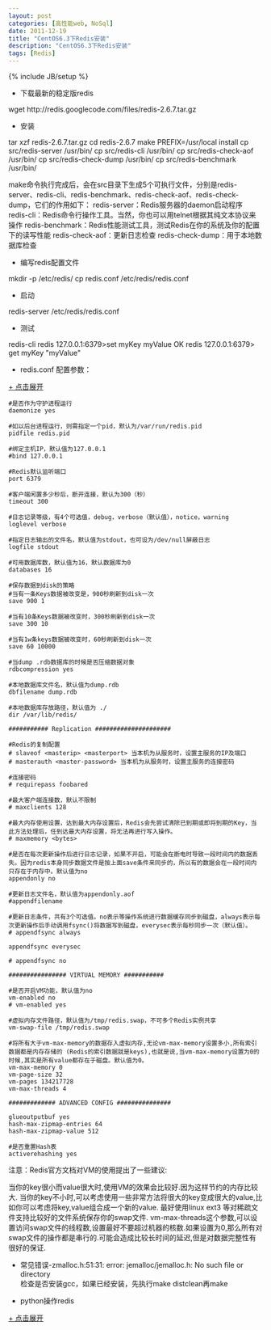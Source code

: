 ```yaml
---
layout: post
categories: [高性能web, NoSql]
date: 2011-12-19
title: "CentOS6.3下Redis安装"
description: "CentOS6.3下Redis安装"
tags: [Redis]
---
```

{% include JB/setup %}

*   下载最新的稳定版redis  

<label />
    wget http://redis.googlecode.com/files/redis-2.6.7.tar.gz

*   安装

<label />
    tar xzf  redis-2.6.7.tar.gz
    cd redis-2.6.7
    make PREFIX=/usr/local install
    cp src/redis-server /usr/bin/ 
    cp src/redis-cli /usr/bin/
    cp src/redis-check-aof /usr/bin/
    cp src/redis-check-dump /usr/bin/
    cp src/redis-benchmark /usr/bin/

make命令执行完成后，会在src目录下生成5个可执行文件，分别是redis-server、redis-cli、redis-benchmark、redis-check-aof、redis-check-dump，它们的作用如下：
redis-server：Redis服务器的daemon启动程序
redis-cli：Redis命令行操作工具。当然，你也可以用telnet根据其纯文本协议来操作
redis-benchmark：Redis性能测试工具，测试Redis在你的系统及你的配置下的读写性能
redis-check-aof：更新日志检查
redis-check-dump：用于本地数据库检查

*   编写redis配置文件

<label />
    mkdir -p /etc/redis/
    cp redis.conf /etc/redis/redis.conf

*   启动

<label />
    redis-server /etc/redis/redis.conf

*   测试

<label />
    redis-cli
    redis 127.0.0.1:6379>set myKey  myValue
    OK
    redis 127.0.0.1:6379> get myKey
    "myValue"

*   redis.conf 配置参数：

<a href="#" onclick="javascript:toggle(this);" class="linkcodetoggle">+ 点击展开</a>

    #是否作为守护进程运行
    daemonize yes

    #如以后台进程运行，则需指定一个pid，默认为/var/run/redis.pid
    pidfile redis.pid

    #绑定主机IP，默认值为127.0.0.1
    #bind 127.0.0.1

    #Redis默认监听端口
    port 6379

    #客户端闲置多少秒后，断开连接，默认为300（秒）
    timeout 300

    #日志记录等级，有4个可选值，debug，verbose（默认值），notice，warning
    loglevel verbose

    #指定日志输出的文件名，默认值为stdout，也可设为/dev/null屏蔽日志
    logfile stdout

    #可用数据库数，默认值为16，默认数据库为0
    databases 16

    #保存数据到disk的策略
    #当有一条Keys数据被改变是，900秒刷新到disk一次
    save 900 1

    #当有10条Keys数据被改变时，300秒刷新到disk一次
    save 300 10

    #当有1w条keys数据被改变时，60秒刷新到disk一次
    save 60 10000

    #当dump .rdb数据库的时候是否压缩数据对象
    rdbcompression yes

    #本地数据库文件名，默认值为dump.rdb
    dbfilename dump.rdb

    #本地数据库存放路径，默认值为 ./
    dir /var/lib/redis/

    ########### Replication #####################

    #Redis的复制配置
    # slaveof <masterip> <masterport> 当本机为从服务时，设置主服务的IP及端口
    # masterauth <master-password> 当本机为从服务时，设置主服务的连接密码

    #连接密码
    # requirepass foobared

    #最大客户端连接数，默认不限制
    # maxclients 128

    #最大内存使用设置，达到最大内存设置后，Redis会先尝试清除已到期或即将到期的Key，当此方法处理后，任到达最大内存设置，将无法再进行写入操作。
    # maxmemory <bytes>

    #是否在每次更新操作后进行日志记录，如果不开启，可能会在断电时导致一段时间内的数据丢失。因为redis本身同步数据文件是按上面save条件来同步的，所以有的数据会在一段时间内只存在于内存中。默认值为no
    appendonly no

    #更新日志文件名，默认值为appendonly.aof
    #appendfilename

    #更新日志条件，共有3个可选值。no表示等操作系统进行数据缓存同步到磁盘，always表示每次更新操作后手动调用fsync()将数据写到磁盘，everysec表示每秒同步一次（默认值）。
    # appendfsync always

    appendfsync everysec

    # appendfsync no

    ################ VIRTUAL MEMORY ###########

    #是否开启VM功能，默认值为no
    vm-enabled no
    # vm-enabled yes

    #虚拟内存文件路径，默认值为/tmp/redis.swap，不可多个Redis实例共享
    vm-swap-file /tmp/redis.swap

    #将所有大于vm-max-memory的数据存入虚拟内存,无论vm-max-memory设置多小,所有索引数据都是内存存储的 (Redis的索引数据就是keys),也就是说,当vm-max-memory设置为0的时候,其实是所有value都存在于磁盘。默认值为0。
    vm-max-memory 0
    vm-page-size 32
    vm-pages 134217728
    vm-max-threads 4

    ############# ADVANCED CONFIG ###############

    glueoutputbuf yes
    hash-max-zipmap-entries 64
    hash-max-zipmap-value 512

    #是否重置Hash表
    activerehashing yes


注意：Redis官方文档对VM的使用提出了一些建议:

当你的key很小而value很大时,使用VM的效果会比较好.因为这样节约的内存比较大.
当你的key不小时,可以考虑使用一些非常方法将很大的key变成很大的value,比如你可以考虑将key,value组合成一个新的value.
最好使用linux ext3 等对稀疏文件支持比较好的文件系统保存你的swap文件.
vm-max-threads这个参数,可以设置访问swap文件的线程数,设置最好不要超过机器的核数.如果设置为0,那么所有对swap文件的操作都是串行的.可能会造成比较长时间的延迟,但是对数据完整性有很好的保证.

*   常见错误-zmalloc.h:51:31: error: jemalloc/jemalloc.h: No such file or directory  
    检查是否安装gcc，如果已经安装，先执行make distclean再make

*   python操作redis

<a href="#" onclick="javascript:toggle(this);">+ 点击展开</a>
<div style="display:none;">
{% highlight perl %}
wget http://pypi.python.org/packages/source/r/redis/redis-2.7.2.tar.gz
#tar xvzf redis-py-2.7.2.tar.gz
python setup.py install

#打开Python解释器：
>>> import redis
>>> r = redis.Redis(host='localhost', port=6379, db=0)
>>> r.set('foo', 'bar')   #或者写成 r['foo'] = 'bar'
True
>>> r.get('foo')   
'bar'
>>> r.delete('foo')
True
>>> r.dbsize()   #库里有多少key，多少条数据
0
>>> r['test']='OK!'
>>> r.save()   #强行把数据库保存到硬盘。保存时阻塞
True
--------------------------------
>>> r.flushdb()   #删除当前数据库的所有数据
True
>>> a = r.get('chang')
>>> a    # 因为是Noen对象，什么也不显示！
>>> dir(a)   
['__class__', '__delattr__', '__doc__', '__format__', '__getattribute__', '__hash__', '__init__', '__new__', '__reduce__', '__reduce_ex__', '__repr__', '__setattr__', '__sizeof__', '__str__', '__subclasshook__']
>>> r.exists('chang')  #看是否存在这个键值
False
>>> r.keys()   # 列出所有键值。（这时候已经存了4个了）
['aaa', 'test', 'bbb', 'key1']
{% endhighlight %}
</div>